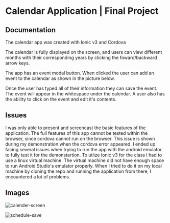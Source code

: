 # Calendar Application | Final Project

## Documentation

The calendar app was created with Ionic v3 and Cordova

<p>The calendar is fully displayed on the screen, and users can view different months with their corresponding years by clicking the foward/backward arrow keys.</p>

<p>The app has an event modal button. When clicked the user can add an event to the calendar as shown in the picture below. </p>

<p>Once the user has typed all of their information they can save the event. The event will appear in the whitespace under the calendar. A user also has the ability to click on the event and edit it's contents. </p>

## Issues

<p>I was only able to present and screencast the basic features of the application. The full features of this app cannot be tested within the browser, since cordova cannot run on the browser. This issue is shown during my demonstration when the cordova error appeared. I ended up facing several issues when trying to run the app with the android emulator to fully test it for the demonstartion. To utlize Ionic v3 for the class I had to use a linux virtual machine. The virtual machine did not have enough space to run Android Studio's emulator properly. When I tried to do it on my local machine by cloning the repo and running the application from there, I encountered a lot of problems.</p>

## Images

![calender-screen](https://user-images.githubusercontent.com/40047791/206285529-9ffc6bae-c8aa-46e8-8d32-5d6315740915.png)

![schedule-save](https://user-images.githubusercontent.com/40047791/206286996-6b3abb14-899e-4042-ae42-521ee7b0fbdb.png)
